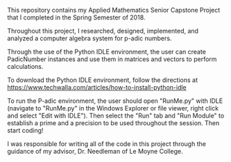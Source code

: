 This repository contains my Applied Mathematics Senior Capstone Project that I completed in the Spring Semester of 2018. 

Throughout this project, I researched, designed, implemented, and analyzed a computer algebra system for p-adic numbers.

Through the use of the Python IDLE environment, the user can create PadicNumber instances and use them in matrices and vectors to perform calculations.

To download the Python IDLE environment, follow the directions at https://www.techwalla.com/articles/how-to-install-python-idle

To run the P-adic environment, the user should open "RunMe.py" with IDLE (navigate to "RunMe.py" in the Windows Explorer or file viewer, right click and select "Edit with IDLE"). Then select the "Run" tab and "Run Module"  to establish a prime and a precision to be used throughout the session. Then start coding!

I was responsible for writing all of the code in this project through the guidance of my advisor, Dr. Needleman of Le Moyne College.
